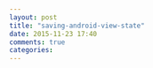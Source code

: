 ```yaml
---
layout: post
title: "saving-android-view-state"
date: 2015-11-23 17:40
comments: true
categories: 
---
```

